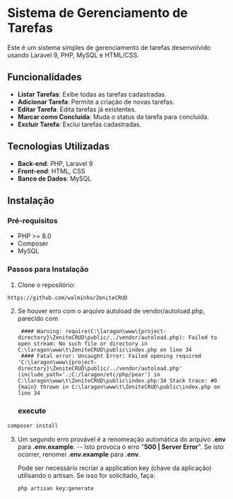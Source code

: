 # Sistema de Gerenciamento de Tarefas

Este é um sistema simples de gerenciamento de tarefas desenvolvido usando Laravel 9, PHP, MySQL e HTML/CSS.

## Funcionalidades

- **Listar Tarefas**: Exibe todas as tarefas cadastradas.
- **Adicionar Tarefa**: Permite a criação de novas tarefas.
- **Editar Tarefa**: Edita tarefas já existentes.
- **Marcar como Concluída**: Muda o status da tarefa para concluída.
- **Excluir Tarefa**: Exclui tarefas cadastradas.

## Tecnologias Utilizadas

- **Back-end**: PHP, Laravel 9
- **Front-end**: HTML, CSS
- **Banco de Dados**: MySQL

## Instalação

### Pré-requisitos

- PHP >= 8.0
- Composer
- MySQL




### Passos para Instalação

1. Clone o repositório:

```bash
https://github.com/walminho/ZeniteCRUD
```
2. Se houver erro com o arquivo autoload de vendor/autoload.php, parecido com

        #### Warning: require(C:\laragon\www\{project-directory}\ZeniteCRUD\public/../vendor/autoload.php): Failed to open stream: No such file or directory in C:\laragon\www\t\ZeniteCRUD\public\index.php on line 34
        #### Fatal error: Uncaught Error: Failed opening required 'C:\laragon\www\{project-directory}\ZeniteCRUD\public/../vendor/autoload.php' (include_path='.;C:/laragon/etc/php/pear') in  C:\laragon\www\t\ZeniteCRUD\public\index.php:34 Stack trace: #0 {main} thrown in C:\laragon\www\t\ZeniteCRUD\public\index.php on line 34

    ### execute

```bash
composer install
```

3. Um segundo erro provável é a renomeação automática do arquivo **.env** para **.env.example**. -- Isto provoca o erro "**500 | Server Error**". Se isto ocorrer, renomei **.env.example** para **.env**.

    Pode ser necessário recriar a application key (chave da aplicação) utilisando o artisan. Se isso for solicitado, faça:

    ```php artisan key:generate```
